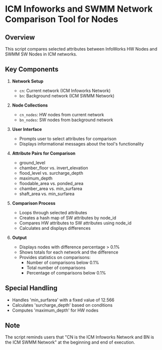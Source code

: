 # ICM Infoworks and SWMM Network Comparison Tool for Nodes

## Overview
This script compares selected attributes between InfoWorks HW Nodes and SWMM SW Nodes in ICM networks.

## Key Components

1. **Network Setup**
   - `cn`: Current network (ICM Infoworks Network)
   - `bn`: Background network (ICM SWMM Network)

2. **Node Collections**
   - `cn_nodes`: HW nodes from current network
   - `bn_nodes`: SW nodes from background network

3. **User Interface**
   - Prompts user to select attributes for comparison
   - Displays informational messages about the tool's functionality

4. **Attribute Pairs for Comparison**
   - ground_level
   - chamber_floor vs. invert_elevation
   - flood_level vs. surcharge_depth
   - maximum_depth
   - floodable_area vs. ponded_area
   - chamber_area vs. min_surfarea
   - shaft_area vs. min_surfarea

5. **Comparison Process**
   - Loops through selected attributes
   - Creates a hash map of SW attributes by node_id
   - Compares HW attributes to SW attributes using node_id
   - Calculates and displays differences

6. **Output**
   - Displays nodes with difference percentage > 0.1%
   - Shows totals for each network and the difference
   - Provides statistics on comparisons:
     - Number of comparisons below 0.1%
     - Total number of comparisons
     - Percentage of comparisons below 0.1%

## Special Handling
- Handles 'min_surfarea' with a fixed value of 12.566
- Calculates 'surcharge_depth' based on conditions
- Computes 'maximum_depth' for HW nodes

## Note
The script reminds users that "CN is the ICM Infoworks Network and BN is the ICM SWMM Network" at the beginning and end of execution.
